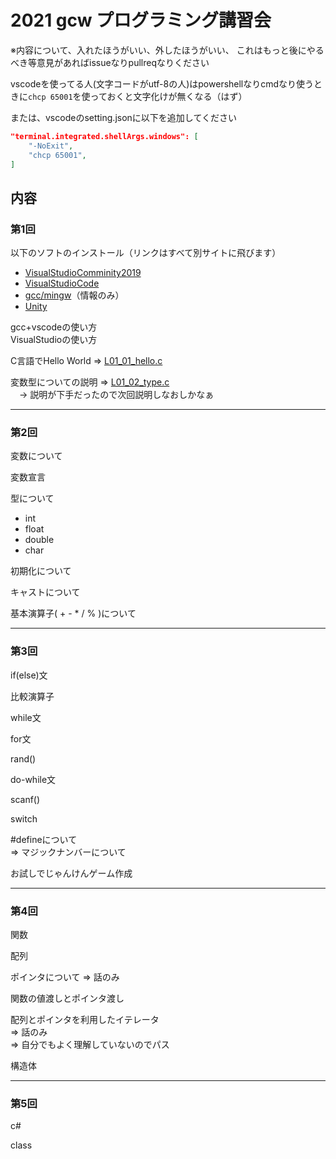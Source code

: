 # 2021 gcw プログラミング講習会

※内容について、入れたほうがいい、外したほうがいい、
これはもっと後にやるべき等意見があればissueなりpullreqなりください

vscodeを使ってる人(文字コードがutf-8の人)はpowershellなりcmdなり使うときに```chcp 65001```を使っておくと文字化けが無くなる（はず）

または、vscodeのsetting.jsonに以下を追加してください
```json
"terminal.integrated.shellArgs.windows": [
    "-NoExit",
    "chcp 65001",
]
```

## 内容

### 第1回

以下のソフトのインストール（リンクはすべて別サイトに飛びます）
- [VisualStudioComminity2019](https://visualstudio.microsoft.com/ja/downloads/)
- [VisualStudioCode](https://azure.microsoft.com/ja-jp/products/visual-studio-code/)
- [gcc/mingw](http://mingw-w64.org/doku.php/download/mingw-builds)（情報のみ）
- [Unity](https://unity3d.com/jp/get-unity/download)

gcc+vscodeの使い方<br>
VisualStudioの使い方

C言語でHello World => [L01_01_hello.c](L01_01_hello.c)

変数型についての説明 => [L01_02_type.c](L01_02_type.c)<br>
　-> 説明が下手だったので次回説明しなおしかなぁ

-----

### 第2回

変数について

変数宣言

型について
- int
- float
- double
- char

初期化について

キャストについて

基本演算子( + - * / % )について

-----

### 第3回

if(else)文

比較演算子

while文

for文

rand()

do-while文

scanf()

switch

#defineについて<br>
=> マジックナンバーについて

お試しでじゃんけんゲーム作成

-----

### 第4回

関数

配列

ポインタについて<vr>
=> 話のみ

関数の値渡しとポインタ渡し

配列とポインタを利用したイテレータ<br>
=> 話のみ<br>
=> 自分でもよく理解していないのでパス

構造体

-----

### 第5回

c#

class
